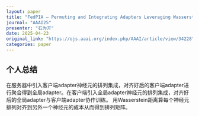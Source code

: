 ```yaml
---
layout: paper
title: "FedPIA – Permuting and Integrating Adapters Leveraging Wasserstein Barycenters for Finetuning Foundation Models in Multi-Modal Federated Learning"
journal: "AAAI25"
presenter: "石为开"
date: 2025-04-23
original_link: "https://ojs.aaai.org/index.php/AAAI/article/view/34228"
categories: paper
---
```



## 个人总结

在服务器中引入客户端adapter神经元的排列集成，对齐好后的客户端adapter进行聚合得到全局adapter。在客户端引入全局adapter神经元的排列集成，对齐好后的全局adapter与客户端adapter协作训练。
用Wasserstein距离算每个神经元排列对齐到另外一个神经元的成本从而得到排列矩阵。

